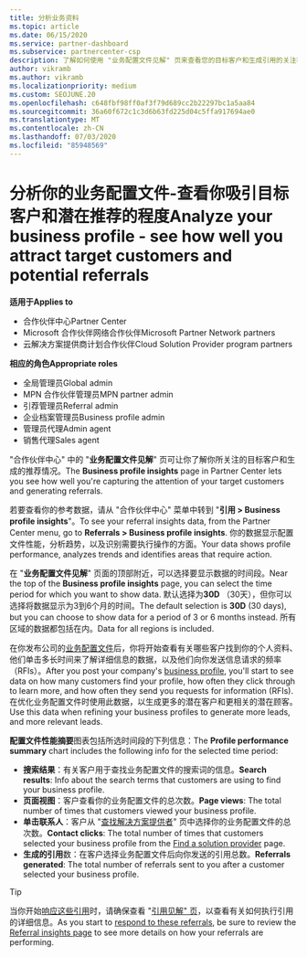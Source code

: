 ```yaml
---
title: 分析业务资料
ms.topic: article
ms.date: 06/15/2020
ms.service: partner-dashboard
ms.subservice: partnercenter-csp
description: 了解如何使用 "业务配置文件见解" 页来查看您的目标客户和生成引用的关注程度。
author: vikramb
ms.author: vikramb
ms.localizationpriority: medium
ms.custom: SEOJUNE.20
ms.openlocfilehash: c648fbf98ff0af3f79d689cc2b22297bc1a5aa84
ms.sourcegitcommit: 36a60f672c1c3d6b63fd225d04c5ffa917694ae0
ms.translationtype: MT
ms.contentlocale: zh-CN
ms.lasthandoff: 07/03/2020
ms.locfileid: "85948569"
---
```

# <a name="analyze-your-business-profile---see-how-well-you-attract-target-customers-and-potential-referrals"></a><span data-ttu-id="95b01-103">分析你的业务配置文件-查看你吸引目标客户和潜在推荐的程度</span><span class="sxs-lookup"><span data-stu-id="95b01-103">Analyze your business profile - see how well you attract target customers and potential referrals</span></span>
<!-- 
https://go.microsoft.com/fwlink/?linkid=849120
-->

<span data-ttu-id="95b01-104">**适用于**</span><span class="sxs-lookup"><span data-stu-id="95b01-104">**Applies to**</span></span>

- <span data-ttu-id="95b01-105">合作伙伴中心</span><span class="sxs-lookup"><span data-stu-id="95b01-105">Partner Center</span></span>
- <span data-ttu-id="95b01-106">Microsoft 合作伙伴网络合作伙伴</span><span class="sxs-lookup"><span data-stu-id="95b01-106">Microsoft Partner Network partners</span></span>
- <span data-ttu-id="95b01-107">云解决方案提供商计划合作伙伴</span><span class="sxs-lookup"><span data-stu-id="95b01-107">Cloud Solution Provider program partners</span></span>

<span data-ttu-id="95b01-108">**相应的角色**</span><span class="sxs-lookup"><span data-stu-id="95b01-108">**Appropriate roles**</span></span>

- <span data-ttu-id="95b01-109">全局管理员</span><span class="sxs-lookup"><span data-stu-id="95b01-109">Global admin</span></span>
- <span data-ttu-id="95b01-110">MPN 合作伙伴管理员</span><span class="sxs-lookup"><span data-stu-id="95b01-110">MPN partner admin</span></span>
- <span data-ttu-id="95b01-111">引荐管理员</span><span class="sxs-lookup"><span data-stu-id="95b01-111">Referral admin</span></span>
- <span data-ttu-id="95b01-112">企业档案管理员</span><span class="sxs-lookup"><span data-stu-id="95b01-112">Business profile admin</span></span>
- <span data-ttu-id="95b01-113">管理员代理</span><span class="sxs-lookup"><span data-stu-id="95b01-113">Admin agent</span></span>
- <span data-ttu-id="95b01-114">销售代理</span><span class="sxs-lookup"><span data-stu-id="95b01-114">Sales agent</span></span>

<span data-ttu-id="95b01-115">"合作伙伴中心" 中的 "**业务配置文件见解**" 页可让你了解你所关注的目标客户和生成的推荐情况。</span><span class="sxs-lookup"><span data-stu-id="95b01-115">The **Business profile insights** page in Partner Center lets you see how well you're capturing the attention of your target customers and generating referrals.</span></span>

<span data-ttu-id="95b01-116">若要查看你的参考数据，请从 "合作伙伴中心" 菜单中转到 "**引用 > Business profile insights**"。</span><span class="sxs-lookup"><span data-stu-id="95b01-116">To see your referral insights data, from the Partner Center menu, go to **Referrals > Business profile insights**.</span></span> <span data-ttu-id="95b01-117">你的数据显示配置文件性能，分析趋势，以及识别需要执行操作的方面。</span><span class="sxs-lookup"><span data-stu-id="95b01-117">Your data shows profile performance, analyzes trends and identifies areas that require action.</span></span>

<span data-ttu-id="95b01-118">在 "**业务配置文件见解**" 页面的顶部附近，可以选择要显示数据的时间段。</span><span class="sxs-lookup"><span data-stu-id="95b01-118">Near the top of the **Business profile insights** page, you can select the time period for which you want to show data.</span></span> <span data-ttu-id="95b01-119">默认选择为**30D** （30天），但你可以选择将数据显示为3到6个月的时间。</span><span class="sxs-lookup"><span data-stu-id="95b01-119">The default selection is **30D** (30 days), but you can choose to show data for a period of 3 or 6 months instead.</span></span> <span data-ttu-id="95b01-120">所有区域的数据都包括在内。</span><span class="sxs-lookup"><span data-stu-id="95b01-120">Data for all regions is included.</span></span>

<span data-ttu-id="95b01-121">在你发布公司的[业务配置文件](create-a-marketing-profile.md)后，你将开始查看有关哪些客户找到你的个人资料、他们单击多长时间来了解详细信息的数据，以及他们向你发送信息请求的频率（RFIs）。</span><span class="sxs-lookup"><span data-stu-id="95b01-121">After you post your company's [business profile](create-a-marketing-profile.md), you'll start to see data on how many customers find your profile, how often they click through to learn more, and how often they send you requests for information (RFIs).</span></span> <span data-ttu-id="95b01-122">在优化业务配置文件时使用此数据，以生成更多的潜在客户和更相关的潜在顾客。</span><span class="sxs-lookup"><span data-stu-id="95b01-122">Use this data when refining your business profiles to generate more leads, and more relevant leads.</span></span>

<span data-ttu-id="95b01-123">**配置文件性能摘要**图表包括所选时间段的下列信息：</span><span class="sxs-lookup"><span data-stu-id="95b01-123">The **Profile performance summary** chart includes the following info for the selected time period:</span></span>

- <span data-ttu-id="95b01-124">**搜索结果**：有关客户用于查找业务配置文件的搜索词的信息。</span><span class="sxs-lookup"><span data-stu-id="95b01-124">**Search results**: Info about the search terms that customers are using to find your business profile.</span></span>
- <span data-ttu-id="95b01-125">**页面视图**：客户查看你的业务配置文件的总次数。</span><span class="sxs-lookup"><span data-stu-id="95b01-125">**Page views**: The total number of times that customers viewed your business profile.</span></span>
- <span data-ttu-id="95b01-126">**单击联系人**：客户从 "[查找解决方案提供者](https://www.microsoft.com/solution-providers/home)" 页中选择你的业务配置文件的总次数。</span><span class="sxs-lookup"><span data-stu-id="95b01-126">**Contact clicks**: The total number of times that customers selected your business profile from the [Find a solution provider](https://www.microsoft.com/solution-providers/home) page.</span></span>
- <span data-ttu-id="95b01-127">**生成的引用**数：在客户选择业务配置文件后向你发送的引用总数。</span><span class="sxs-lookup"><span data-stu-id="95b01-127">**Referrals generated**: The total number of referrals sent to you after a customer selected your business profile.</span></span>

> [!TIP]
> <span data-ttu-id="95b01-128">当你开始[响应这些引用](responding-to-referrals.md)时，请确保查看 "[引用见解" 页](referral-insights.md)，以查看有关如何执行引用的详细信息。</span><span class="sxs-lookup"><span data-stu-id="95b01-128">As you start to [respond to these referrals](responding-to-referrals.md), be sure to review the [Referral insights page](referral-insights.md) to see more details on how your referrals are performing.</span></span>
